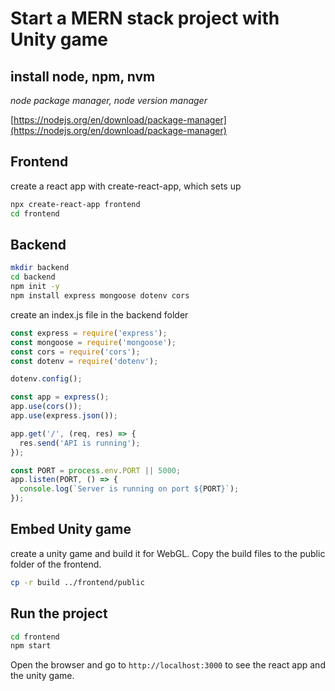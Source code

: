 # Start a MERN stack project with Unity game

## install node, npm, nvm

_node package manager, node version manager_

[https://nodejs.org/en/download/package-manager](https://nodejs.org/en/download/package-manager)

## Frontend

create a react app with create-react-app, which sets up

```bash
npx create-react-app frontend
cd frontend
```

## Backend

```bash
mkdir backend
cd backend
npm init -y
npm install express mongoose dotenv cors
```

create an index.js file in the backend folder

```javascript
const express = require('express');
const mongoose = require('mongoose');
const cors = require('cors');
const dotenv = require('dotenv');

dotenv.config();

const app = express();
app.use(cors());
app.use(express.json());

app.get('/', (req, res) => {
  res.send('API is running');
});

const PORT = process.env.PORT || 5000;
app.listen(PORT, () => {
  console.log(`Server is running on port ${PORT}`);
});
```

## Embed Unity game

create a unity game and build it for WebGL. Copy the build files to the public folder of the frontend.

```bash
cp -r build ../frontend/public
```

## Run the project

```bash
cd frontend
npm start
```

Open the browser and go to `http://localhost:3000` to see the react app and the unity game.
